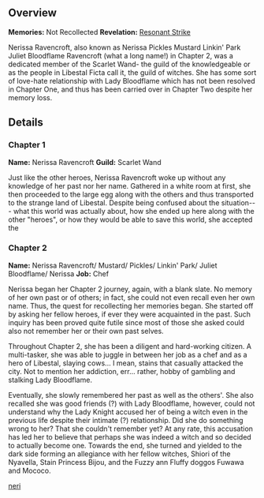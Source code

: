 <!-- title: Nerissa Ravencroft -->
<!-- quote: Oh where, oh where is my brave knight?-->
<!-- chapters: -1 -->
<!-- images: (Nerissa's Chapter 1 Profile), (Nerissa in the "Start Again" MV), (Nerissa acivating her Revelation), (Nerissa's Chapter 2 Profile), (Nerissa turning against Fia in Chapter 2's Ending) -->
<!-- model: false -->

## Overview

**Memories:** Not Recollected
**Revelation:** [Resonant Strike](#entry:resonant-strike-entry)

Nerissa Ravencroft, also known as Nerissa Pickles Mustard Linkin' Park Juliet Bloodflame Ravencroft (what a long name!) in Chapter 2, was a dedicated member of the Scarlet Wand- the guild of the knowledgeable or as the people in Libestal Ficta call it, the guild of witches. She has some sort of love-hate relationship with Lady Bloodflame which has not been resolved in Chapter One, and thus has been carried over in Chapter Two despite her memory loss.

## Details

### Chapter 1

**Name:** Nerissa Ravencroft
**Guild:** Scarlet Wand

Just like the other heroes, Nerissa Ravencroft woke up without any knowledge of her past nor her name. Gathered in a white room at first, she then proceeded to the large egg along with the others and thus transported to the strange land of Libestal. Despite being confused about the situation--- what this world was actually about, how she ended up here along with the other "heroes", or how they would be able to save this world, she accepted the 

### Chapter 2

**Name:** Nerissa Ravencroft/ Mustard/ Pickles/ Linkin' Park/ Juliet Bloodflame/ Nerissa
**Job:** Chef

Nerissa began her Chapter 2 journey, again, with a blank slate. No memory of her own past or of others; in fact, she could not even recall even her own name. Thus, the quest for recollecting her memories began. She started off by asking her fellow heroes, if ever they were acquainted in the past. Such inquiry has been proved quite futile since most of those she asked could also not remember her or their own past selves.

Throughout Chapter 2, she has been a diligent and hard-working citizen. A multi-tasker, she was able to juggle in between her job as a chef and as a hero of Libestal, slaying cows... I mean, stains that casually attacked the city. Not to mention her addiction, err... rather, hobby of gambling and stalking Lady Bloodflame.

Eventually, she slowly remembered her past as well as the others'. She also recalled she was good friends (?) with Lady Bloodflame, however, could not understand why the Lady Knight accused her of being a witch even in the previous life despite their intimate (?) relationship. Did she do something wrong to her? That she couldn't remember yet? At any rate, this accusation has led her to believe that perhaps she was indeed a witch and so decided to actually become one. Towards the end, she turned and yielded to the dark side forming an allegiance with her fellow witches, Shiori of the Nyavella, Stain Princess Bijou, and the Fuzzy ann Fluffy doggos Fuwawa and Mococo.

[neri](#easter:easter-nerissa)
